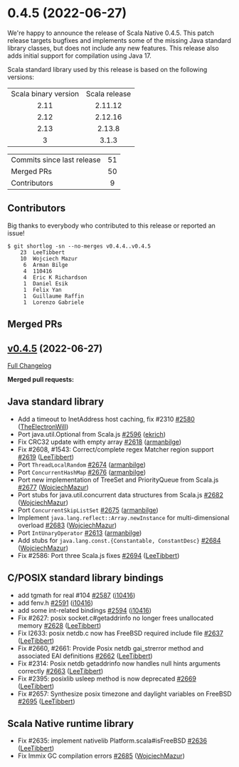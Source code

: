 
# 0.4.5 (2022-06-27)

We're happy to announce the release of Scala Native 0.4.5. 
This patch release targets bugfixes and implements some of the missing Java standard library classes, but does not include any new features.
This release also adds initial support for compilation using Java 17.

Scala standard library used by this release is based on the following versions:
<table>
<tbody>
  <tr>
    <td>Scala binary version</td>
    <td>Scala release</td>
  </tr>
  <tr>
    <td align="center">2.11</td>
    <td align="center">2.11.12</td>
  </tr>
  <tr>
    <td align="center">2.12</td>
    <td align="center">2.12.16</td>
  </tr>
  <tr>
    <td align="center">2.13</td>
    <td align="center">2.13.8</td>
  </tr>
  <tr>
    <td align="center">3</td>
    <td align="center">3.1.3</td>
  </tr>
</tbody>
</table>


<table>
<tbody>
  <tr>
    <td>Commits since last release</td>
    <td align="center">51</td>
  </tr>
  <tr>
    <td>Merged PRs</td>
    <td align="center">50</td>
  </tr>
    <tr>
    <td>Contributors</td>
    <td align="center">9</td>
  </tr>
</tbody>
</table>

## Contributors

Big thanks to everybody who contributed to this release or reported an issue!

```
$ git shortlog -sn --no-merges v0.4.4..v0.4.5
    23	LeeTibbert
    10	Wojciech Mazur
     6	Arman Bilge
     4	110416
     4	Eric K Richardson
     1	Daniel Esik
     1	Felix Yan
     1	Guillaume Raffin
     1	Lorenzo Gabriele
```


## Merged PRs

## [v0.4.5](https://github.com/scala-native/scala-native/tree/v0.4.5) (2022-06-27)

[Full Changelog](https://github.com/scala-native/scala-native/compare/v0.4.4...v0.4.5)

**Merged pull requests:**

## Java standard library
- Add a timeout to InetAddress host caching, fix #2310
  [\#2580](https://github.com/scala-native/scala-native/pull/2580)
  ([TheElectronWill](https://github.com/TheElectronWill))
- Port java.util.Optional from Scala.js
  [\#2596](https://github.com/scala-native/scala-native/pull/2596)
  ([ekrich](https://github.com/ekrich))
- Fix CRC32 update with empty array
  [\#2618](https://github.com/scala-native/scala-native/pull/2618)
  ([armanbilge](https://github.com/armanbilge))
- Fix #2608, #1543: Correct/complete regex Matcher region support
  [\#2619](https://github.com/scala-native/scala-native/pull/2619)
  ([LeeTibbert](https://github.com/LeeTibbert))
- Port `ThreadLocalRandom`
  [\#2674](https://github.com/scala-native/scala-native/pull/2674)
  ([armanbilge](https://github.com/armanbilge))
- Port `ConcurrentHashMap`
  [\#2676](https://github.com/scala-native/scala-native/pull/2676)
  ([armanbilge](https://github.com/armanbilge))
- Port new implementation of TreeSet and PriorityQueue from Scala.js
  [\#2677](https://github.com/scala-native/scala-native/pull/2677)
  ([WojciechMazur](https://github.com/WojciechMazur))
- Port stubs for java.util.concurrent data structures from Scala.js
  [\#2682](https://github.com/scala-native/scala-native/pull/2682)
  ([WojciechMazur](https://github.com/WojciechMazur))
- Port `ConcurrentSkipListSet`
  [\#2675](https://github.com/scala-native/scala-native/pull/2675)
  ([armanbilge](https://github.com/armanbilge))
- Implement `java.lang.reflect::Array.newInstance` for multi-dimensional overload
  [\#2683](https://github.com/scala-native/scala-native/pull/2683)
  ([WojciechMazur](https://github.com/WojciechMazur))
- Port `IntUnaryOperator`
  [\#2613](https://github.com/scala-native/scala-native/pull/2613)
  ([armanbilge](https://github.com/armanbilge))
- Add stubs for `java.lang.const.{Constantable, ConstantDesc}`
  [\#2684](https://github.com/scala-native/scala-native/pull/2684)
  ([WojciechMazur](https://github.com/WojciechMazur))
- Fix #2586: Port three Scala.js fixes
  [\#2694](https://github.com/scala-native/scala-native/pull/2694)
  ([LeeTibbert](https://github.com/LeeTibbert))


## C/POSIX standard library bindings
- add tgmath for real #104
  [\#2587](https://github.com/scala-native/scala-native/pull/2587)
  ([i10416](https://github.com/i10416))
- add fenv.h
  [\#2591](https://github.com/scala-native/scala-native/pull/2591)
  ([i10416](https://github.com/i10416))
- add some int-related bindings
  [\#2594](https://github.com/scala-native/scala-native/pull/2594)
  ([i10416](https://github.com/i10416))
- Fix #2627: posix socket.c#getaddrinfo no longer frees unallocated memory
  [\#2628](https://github.com/scala-native/scala-native/pull/2628)
  ([LeeTibbert](https://github.com/LeeTibbert))
- Fix I2633: posix netdb.c now has FreeBSD required include file
  [\#2637](https://github.com/scala-native/scala-native/pull/2637)
  ([LeeTibbert](https://github.com/LeeTibbert))
- Fix #2660, #2661: Provide Posix netdb gai_strerror method and associated EAI definitions
  [\#2662](https://github.com/scala-native/scala-native/pull/2662)
  ([LeeTibbert](https://github.com/LeeTibbert))
- Fix #2314: Posix netdb getaddrinfo now handles null hints arguments correctly
  [\#2663](https://github.com/scala-native/scala-native/pull/2663)
  ([LeeTibbert](https://github.com/LeeTibbert))
- Fix #2395: posixlib usleep method is now deprecated
  [\#2669](https://github.com/scala-native/scala-native/pull/2669)
  ([LeeTibbert](https://github.com/LeeTibbert))
- Fix #2657: Synthesize posix timezone and daylight variables on FreeBSD
  [\#2695](https://github.com/scala-native/scala-native/pull/2695)
  ([LeeTibbert](https://github.com/LeeTibbert))

## Scala Native runtime library
- Fix #2635: implement nativelib Platform.scala#isFreeBSD
  [\#2636](https://github.com/scala-native/scala-native/pull/2636)
  ([LeeTibbert](https://github.com/LeeTibbert))
- Fix Immix GC compilation errors
  [\#2685](https://github.com/scala-native/scala-native/pull/2685)
  ([WojciechMazur](https://github.com/WojciechMazur))
